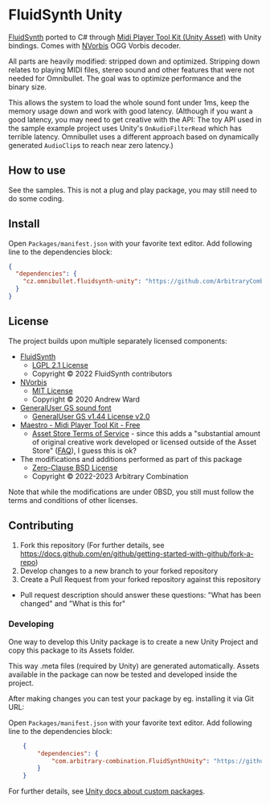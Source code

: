 # FluidSynth Unity

[FluidSynth](https://www.fluidsynth.org/) ported to C# through
[Midi Player Tool Kit (Unity Asset)](https://assetstore.unity.com/packages/tools/audio/maestro-midi-player-tool-kit-free-107994) with Unity bindings.
Comes with [NVorbis](https://github.com/NVorbis/NVorbis) OGG Vorbis decoder.

All parts are heavily modified: stripped down and optimized.
Stripping down relates to playing MIDI files, stereo sound and other features that were not needed for Omnibullet.
The goal was to optimize performance and the binary size.

This allows the system to load the whole sound font under 1ms, keep the memory usage down and work with good latency.
(Although if you want a good latency, you may need to get creative with the API:
The toy API used in the sample example project uses Unity's `OnAudioFilterRead` which has
terrible latency. Omnibullet uses a different approach based on dynamically generated `AudioClip`s to reach near zero latency.)

## How to use

See the samples. This is not a plug and play package, you may still need to do some coding.

## Install

Open `Packages/manifest.json` with your favorite text editor. Add following line to the dependencies block:
```json
{
  "dependencies": {
    "cz.omnibullet.fluidsynth-unity": "https://github.com/ArbitraryCombination/FluidSynthUnity.git"
  }
}
```

## License

The project builds upon multiple separately licensed components:

- [FluidSynth](https://github.com/FluidSynth/fluidsynth)
  - [LGPL 2.1 License](LICENSE~/fluidsynth.txt)
  - Copyright © 2022 FluidSynth contributors
- [NVorbis](https://github.com/NVorbis/NVorbis)
  - [MIT License](LICENSE~/nvorbis.txt)
  - Copyright © 2020 Andrew Ward
- [GeneralUser GS sound font](https://www.schristiancollins.com/generaluser.php)
  - [GeneralUser GS v1.44 License v2.0](LICENSE~/generalusergs.txt)
- [Maestro - Midi Player Tool Kit - Free](https://assetstore.unity.com/packages/tools/audio/maestro-midi-player-tool-kit-free-107994)
  - [Asset Store Terms of Service](https://unity.com/legal/as-terms) - since this adds a "substantial amount of original creative work developed or licensed outside of the Asset Store" ([FAQ](https://assetstore.unity.com/browse/eula-faq)), I guess this is ok?
- The modifications and additions performed as part of this package
  - [Zero-Clause BSD License](https://opensource.org/license/0bsd/)
  - Copyright © 2022-2023 Arbitrary Combination

Note that while the modifications are under 0BSD,
you still must follow the terms and conditions of other licenses.

## Contributing

1. Fork this repository (For further details, see https://docs.github.com/en/github/getting-started-with-github/fork-a-repo)
2. Develop changes to a new branch to your forked repository
3. Create a Pull Request from your forked repository against this repository
  - Pull request description should answer these questions: "What has been changed" and "What is this for"

### Developing

One way to develop this Unity package is to create a new Unity Project and copy this package to its Assets folder.

This way .meta files (required by Unity) are generated automatically. Assets available in the package can now be tested and developed inside the project.

After making changes you can test your package by eg. installing it via Git URL:

Open `Packages/manifest.json` with your favorite text editor. Add following line to the dependencies block:
```json
    {
        "dependencies": {
            "com.arbitrary-combination.FluidSynthUnity": "https://github.com/ArbitraryCombination/FluidSynthUnity.git"
        }
    }
```

For further details, see [Unity docs about custom packages](https://docs.unity3d.com/Manual/CustomPackages.html).
